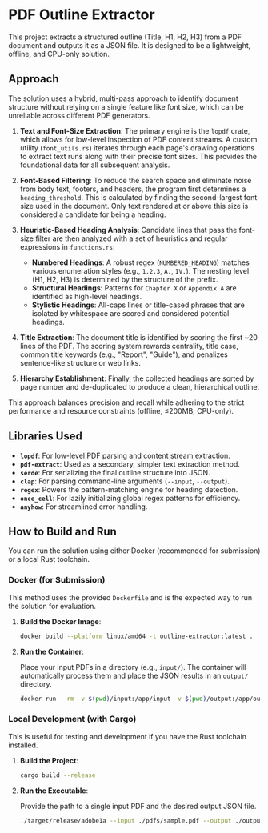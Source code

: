 # PDF Outline Extractor

This project extracts a structured outline (Title, H1, H2, H3) from a PDF document and outputs it as a JSON file. It is designed to be a lightweight, offline, and CPU-only solution.

## Approach

The solution uses a hybrid, multi-pass approach to identify document structure without relying on a single feature like font size, which can be unreliable across different PDF generators.

1.  **Text and Font-Size Extraction**: The primary engine is the `lopdf` crate, which allows for low-level inspection of PDF content streams. A custom utility (`font_utils.rs`) iterates through each page's drawing operations to extract text runs along with their precise font sizes. This provides the foundational data for all subsequent analysis.

2.  **Font-Based Filtering**: To reduce the search space and eliminate noise from body text, footers, and headers, the program first determines a `heading_threshold`. This is calculated by finding the second-largest font size used in the document. Only text rendered at or above this size is considered a candidate for being a heading.

3.  **Heuristic-Based Heading Analysis**: Candidate lines that pass the font-size filter are then analyzed with a set of heuristics and regular expressions in `functions.rs`:
    *   **Numbered Headings**: A robust regex (`NUMBERED_HEADING`) matches various enumeration styles (e.g., `1.2.3`, `A.`, `IV.`). The nesting level (H1, H2, H3) is determined by the structure of the prefix.
    *   **Structural Headings**: Patterns for `Chapter X` or `Appendix A` are identified as high-level headings.
    *   **Stylistic Headings**: All-caps lines or title-cased phrases that are isolated by whitespace are scored and considered potential headings.

4.  **Title Extraction**: The document title is identified by scoring the first ~20 lines of the PDF. The scoring system rewards centrality, title case, common title keywords (e.g., "Report", "Guide"), and penalizes sentence-like structure or web links.

5.  **Hierarchy Establishment**: Finally, the collected headings are sorted by page number and de-duplicated to produce a clean, hierarchical outline.

This approach balances precision and recall while adhering to the strict performance and resource constraints (offline, ≤200MB, CPU-only).

## Libraries Used

*   **`lopdf`**: For low-level PDF parsing and content stream extraction.
*   **`pdf-extract`**: Used as a secondary, simpler text extraction method.
*   **`serde`**: For serializing the final outline structure into JSON.
*   **`clap`**: For parsing command-line arguments (`--input`, `--output`).
*   **`regex`**: Powers the pattern-matching engine for heading detection.
*   **`once_cell`**: For lazily initializing global regex patterns for efficiency.
*   **`anyhow`**: For streamlined error handling.

## How to Build and Run

You can run the solution using either Docker (recommended for submission) or a local Rust toolchain.

### Docker (for Submission)

This method uses the provided `Dockerfile` and is the expected way to run the solution for evaluation.

1.  **Build the Docker Image**:

    ```sh
    docker build --platform linux/amd64 -t outline-extractor:latest .
    ```

2.  **Run the Container**:

    Place your input PDFs in a directory (e.g., `input/`). The container will automatically process them and place the JSON results in an `output/` directory.

    ```sh
    docker run --rm -v $(pwd)/input:/app/input -v $(pwd)/output:/app/output --network none outline-extractor:latest
    ```

### Local Development (with Cargo)

This is useful for testing and development if you have the Rust toolchain installed.

1.  **Build the Project**:

    ```sh
    cargo build --release
    ```

2.  **Run the Executable**:

    Provide the path to a single input PDF and the desired output JSON file.

    ```sh
    ./target/release/adobe1a --input ./pdfs/sample.pdf --output ./output/sample.json
    ```
